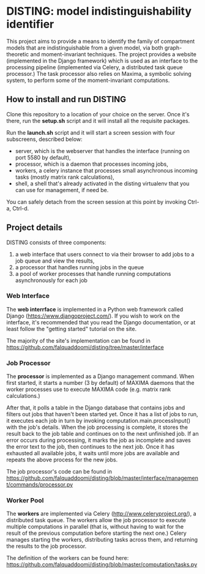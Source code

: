 DISTING: model indistinguishability identifier
====

This project aims to provide a means to identify the family of compartment models that are indistinguishable from a given model, via both graph-theoretic and moment-invariant techniques. The project provides a website (implemented in the Django framework) which is used as an interface to the processing pipeline (implemented via Celery, a distributed task queue processor.) The task processor also relies on Maxima, a symbolic solving system, to perform some of the moment-invariant computations.

## How to install and run DISTING

Clone this repository to a location of your choice on the server. Once it's there, run the **setup.sh** script and it will install all the requisite packages.

Run the **launch.sh** script and it will start a screen session with four subscreens, described below:

- server, which is the webserver that handles the interface (running on port 5580 by default),
- processor, which is a daemon that processes incoming jobs,
- workers, a celery instance that processes small asynchronous incoming tasks (mostly matrix rank calculations),
- shell, a shell that's already activated in the disting virtualenv that you can use for management, if need be.

You can safely detach from the screen session at this point by invoking Ctrl-a, Ctrl-d.

## Project details

DISTING consists of three components:
1. a web interface that users connect to via their browser to add jobs to a job queue and view the results,
2. a processor that handles running jobs in the queue
3. a pool of worker processes that handle running computations asynchronously for each job

### Web Interface
The **web interrface** is implemented in a Python web framework called Django (https://www.djangoproject.com/). If you wish to work on the interface, it's recommended that you read the Django documentation, or at least follow the "getting started" tutorial on the site.

The majority of the site's implementation can be found in
https://github.com/falquaddoomi/disting/tree/master/interface

### Job Processor
The **processor** is implemented as a Django management command. When first started, it starts a number (3 by default) of MAXIMA daemons that the worker processes use to execute MAXIMA code (e.g. matrix rank calculations.)

After that, it polls a table in the Django database that contains jobs and filters out jobs that haven't been started yet. Once it has a list of jobs to run, it executes each job in turn by invoking computation.main.processInput() with the job's details. When the job processing is complete, it stores the result back to the job table and continues on to the next unfinished job. If an error occurs during processing, it marks the job as incomplete and saves the error text to the job, then continues to the next job. Once it has exhausted all available jobs, it waits until more jobs are available and repeats the above process for the new jobs.

The job processor's code can be found in https://github.com/falquaddoomi/disting/blob/master/interface/management/commands/processor.py

### Worker Pool

The **workers** are implemented via Celery (http://www.celeryproject.org/), a distributed task queue. The workers allow the job processor to execute multiple computations in parallel (that is, without having to wait for the result of the previous computation before starting the next one.) Celery manages starting the workers, distributing tasks across them, and returning the results to the job processor.

The definition of the workers can be found here:
https://github.com/falquaddoomi/disting/blob/master/computation/tasks.py
